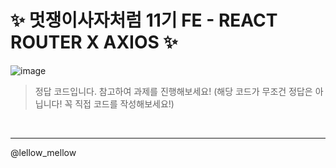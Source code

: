 # ✨ 멋쟁이사자처럼 11기 FE - REACT ROUTER X AXIOS ✨

![image](https://github.com/Likelion-Inha-11/fe-react-router-and-axios-solution/assets/79556112/47485408-42de-4ff0-b6b6-669960166fba)

> 정답 코드입니다. 참고하여 과제를 진행해보세요! (해당 코드가 무조건 정답은 아닙니다! 꼭 직접 코드를 작성해보세요!)

<br/>

---
@lellow_mellow
